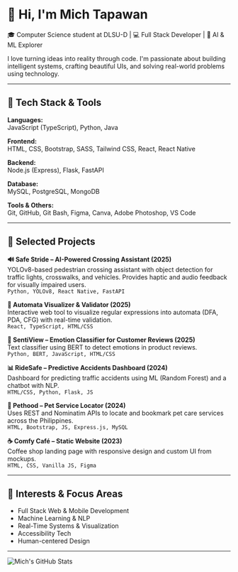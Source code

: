 # 👋 Hi, I'm Mich Tapawan

🎓 Computer Science student at DLSU-D | 💻 Full Stack Developer | 🤖 AI & ML Explorer  

I love turning ideas into reality through code. I'm passionate about building intelligent systems, crafting beautiful UIs, and solving real-world problems using technology.

---

## 🚀 Tech Stack & Tools

**Languages:**  
JavaScript (TypeScript), Python, Java

**Frontend:**  
HTML, CSS, Bootstrap, SASS, Tailwind CSS, React, React Native

**Backend:**  
Node.js (Express), Flask, FastAPI

**Database:**  
MySQL, PostgreSQL, MongoDB

**Tools & Others:**  
Git, GitHub, Git Bash, Figma, Canva, Adobe Photoshop, VS Code

---

## 🧩 Selected Projects

**🔊 Safe Stride – AI-Powered Crossing Assistant (2025)**  
YOLOv8-based pedestrian crossing assistant with object detection for traffic lights, crosswalks, and vehicles. Provides haptic and audio feedback for visually impaired users.  
`Python, YOLOv8, React Native, FastAPI`

**🔁 Automata Visualizer & Validator (2025)**  
Interactive web tool to visualize regular expressions into automata (DFA, PDA, CFG) with real-time validation.  
`React, TypeScript, HTML/CSS`

**💬 SentiView – Emotion Classifier for Customer Reviews (2025)**  
Text classifier using BERT to detect emotions in product reviews.  
`Python, BERT, JavaScript, HTML/CSS`

**📊 RideSafe – Predictive Accidents Dashboard (2024)**  
Dashboard for predicting traffic accidents using ML (Random Forest) and a chatbot with NLP.  
`HTML/CSS, Python, Flask, JS`

**📍 Pethood – Pet Service Locator (2024)**  
Uses REST and Nominatim APIs to locate and bookmark pet care services across the Philippines.  
`HTML, Bootstrap, JS, Express.js, MySQL`

**☕ Comfy Café – Static Website (2023)**  
Coffee shop landing page with responsive design and custom UI from mockups.  
`HTML, CSS, Vanilla JS, Figma`

---

## 🧠 Interests & Focus Areas

- Full Stack Web & Mobile Development  
- Machine Learning & NLP  
- Real-Time Systems & Visualization  
- Accessibility Tech  
- Human-centered Design

---


![Mich's GitHub Stats](https://github-readme-stats.vercel.app/api?username=mich-tapawan&show_icons=true&theme=radical)

